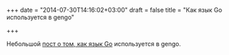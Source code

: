 +++
date = "2014-07-30T14:16:02+03:00"
draft = false
title = "Как язык Go используется в gengo"

+++

<p>Небольшой <a href="http://blog.gengo.com/go-gengo/">пост о том, как язык Go</a> используется в&nbsp;gengo.</p>

